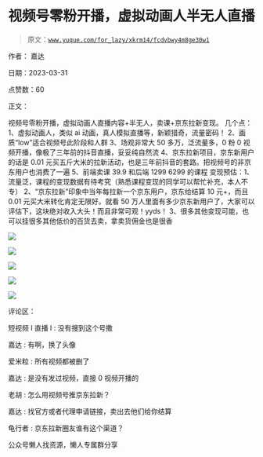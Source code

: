 # 视频号零粉开播，虚拟动画人半无人直播

> 原文：[`www.yuque.com/for_lazy/xkrm14/fcdvbwy4m8ge30w1`](https://www.yuque.com/for_lazy/xkrm14/fcdvbwy4m8ge30w1)



作者： 嘉达



日期：2023-03-31



点赞数：60



正文：



视频号零粉开播，虚拟动画人直播内容+半无人，卖课+京东拉新变现。 几个点： 1、虚拟动画人，类似 ai 动画，真人模拟直播等，新颖猎奇，流量密码！ 2、画质“low”适合视频号此阶段和人群 3、场观非常大 50 多万，泛流量多，0 粉 0 视频开播，像极了三年前的抖音直播，妥妥纯自然流 4、京东拉新项目，京东新用户的话是 0.01 元买五斤大米的拉新活动，也是三年前抖音的套路。把视频号的非京东用户也消费了一遍 5、前端卖课 39.9 和后端 1299 6299 的课程 变现预估：1、流量泛，课程的变现数据有待考究（熟悉课程变现的同学可以帮忙补充，本人不专） 2、“京东拉新”印象中当年每拉新一个京东用户，京东给结算 10 元+，而且 0.01 元买大米转化肯定无限好。就看 50 万人里面有多少京东新用户了，大家可以评估下，这块绝对收入大头！而且非常可观！yyds！ 3、很多其他变现可能，也可以挂很多其他低价的百货去卖，拿卖货佣金也是很香



![](img/3cf198447622a96b6b5336a533c32528.png)  

![](img/66064bc505f6e12751bc5534ad9a129f.png)  

![](img/7a2f3b65d25af87e507f313ac8321593.png)  

![](img/8ef119fc6ea4e3890fa5eb2672055035.png)  

![](img/c0a68ff8837e0d71ade1418b46f9e06e.png)  

评论区：



短视频 I 直播 I : 没有搜到这个号撒



嘉达 : 有啊，换了头像



爱米粒 : 所有视频都被删了



嘉达 : 是没有发过视频，直接 0 视频开播的



老胡 : 怎么用视频号推京东拉新？



嘉达 : 找官方或者代理申请链接，卖出去他们给你结算



龟行者 : 京东拉新圈友谁有这个渠道？



公众号懒人找资源，懒人专属群分享

</ne-p></ne-p></ne-p></ne-p></ne-p>